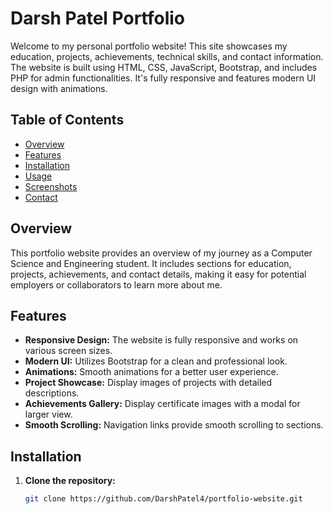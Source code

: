 # Darsh Patel Portfolio

Welcome to my personal portfolio website! This site showcases my education, projects, achievements, technical skills, and contact information. The website is built using HTML, CSS, JavaScript, Bootstrap, and includes PHP for admin functionalities. It's fully responsive and features modern UI design with animations.

## Table of Contents

- [Overview](#overview)
- [Features](#features)
- [Installation](#installation)
- [Usage](#usage)
- [Screenshots](#screenshots)
- [Contact](#contact)

## Overview

This portfolio website provides an overview of my journey as a Computer Science and Engineering student. It includes sections for education, projects, achievements, and contact details, making it easy for potential employers or collaborators to learn more about me.

## Features

- **Responsive Design:** The website is fully responsive and works on various screen sizes.
- **Modern UI:** Utilizes Bootstrap for a clean and professional look.
- **Animations:** Smooth animations for a better user experience.
- **Project Showcase:** Display images of projects with detailed descriptions.
- **Achievements Gallery:** Display certificate images with a modal for larger view.
- **Smooth Scrolling:** Navigation links provide smooth scrolling to sections.

## Installation

1. **Clone the repository:**
   ```bash
   git clone https://github.com/DarshPatel4/portfolio-website.git
